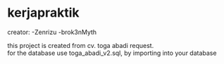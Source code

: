 # kerjapraktik
creator:
-Zenrizu
-brok3nMyth

this project is created from cv. toga abadi request.
<br>
for the database use toga_abadi_v2.sql, by importing into your database
